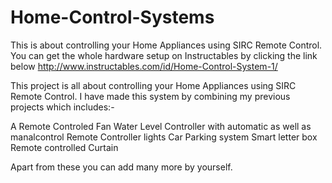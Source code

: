 # Home-Control-Systems
This is about controlling your Home Appliances using SIRC Remote Control. You can get the whole hardware setup on Instructables by clicking the link below http://www.instructables.com/id/Home-Control-System-1/

This project is all about controlling your Home Appliances using SIRC Remote Control. I have made this system by combining my previous projects which includes:- 

A Remote Controled Fan
Water Level Controller with automatic as well as manalcontrol
Remote Controller lights
Car Parking system
Smart letter box
Remote controlled Curtain

Apart from these you can add many more by yourself. 
